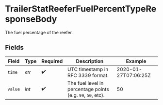 # TrailerStatReeferFuelPercentTypeResponseBody

The fuel percentage of the reefer.


## Fields

| Field                                                       | Type                                                        | Required                                                    | Description                                                 | Example                                                     |
| ----------------------------------------------------------- | ----------------------------------------------------------- | ----------------------------------------------------------- | ----------------------------------------------------------- | ----------------------------------------------------------- |
| `time`                                                      | *str*                                                       | :heavy_check_mark:                                          | UTC timestamp in RFC 3339 format.                           | 2020-01-27T07:06:25Z                                        |
| `value`                                                     | *int*                                                       | :heavy_check_mark:                                          | The fuel level in percentage points (e.g. `99`, `50`, etc). | 50                                                          |